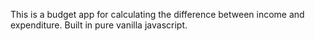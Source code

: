 This is a budget app for calculating the difference between income and expenditure. Built in pure vanilla javascript.